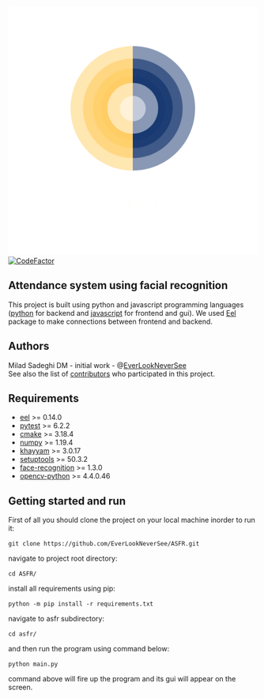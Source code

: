 ![](logo.png)
[![CodeFactor](https://www.codefactor.io/repository/github/everlookneversee/asfr/badge)](https://www.codefactor.io/repository/github/everlookneversee/asfr)

## Attendance system using facial recognition
This project is built using python and javascript programming languages
([python][python] for backend and [javascript][javascript] for frontend and gui).
We used [Eel][eel] package to make connections between frontend and backend.

## Authors
Milad Sadeghi DM - initial work - @[EverLookNeverSee][github-profile]  
See also the list of [contributors][contributors] who participated in this project.

## Requirements
* [eel][eel-pypi] >= 0.14.0
* [pytest][pytest-pypi] >= 6.2.2
* [cmake][cmake-pypi] >= 3.18.4
* [numpy][numpy-pypi] >= 1.19.4
* [khayyam][khayyam-pypi] >= 3.0.17
* [setuptools][setuptools-pypi] >= 50.3.2
* [face-recognition][face-recognition-pypi] >= 1.3.0
* [opencv-python][opencv-python-pypi] >= 4.4.0.46

## Getting started and run
First of all you should clone the project on your local machine inorder to run
it:  
```shell
git clone https://github.com/EverLookNeverSee/ASFR.git
```
navigate to project root directory:  
```shell
cd ASFR/
```
install all requirements using pip:
```shell
python -m pip install -r requirements.txt
```
navigate to asfr subdirectory:
```shell
cd asfr/
```
and then run the program using command below:
```shell
python main.py
```
command above will fire up the program and its gui will appear on the screen.


[github-profile]: https://github.com/EverLookNeverSee
[python]: https://python.org
[javascript]: https://javascript.com
[eel]: https://github.com/ChrisKnott/Eel
[eel-pypi]: https://pypi.org/project/Eel/
[cmake-pypi]: https://pypi.org/project/cmake/
[numpy-pypi]: https://pypi.org/project/numpy/
[pytest-pypi]: https://pypi.org/project/pytest/
[khayyam-pypi]: https://pypi.org/project/Khayyam/
[setuptools-pypi]: https://pypi.org/project/setuptools/
[opencv-python-pypi]: https://pypi.org/project/opencv-python/
[face-recognition-pypi]: https://pypi.org/project/face-recognition/
[contributors]: https://github.com/EverLookNeverSee/ASFR/graphs/contributors